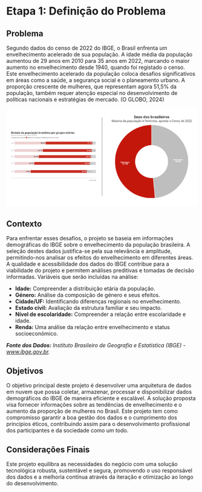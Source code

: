 # Etapa 1: Definição do Problema  

## Problema  
Segundo dados do censo de 2022 do IBGE, o Brasil enfrenta um envelhecimento acelerado de sua população. A idade média da população aumentou de 29 anos em 2010 para 35 anos em 2022, marcando o maior aumento no envelhecimento desde 1940, quando foi registado o censo. Este envelhecimento acelerado da população coloca desafios significativos em áreas como a saúde, a segurança social e o planeamento urbano. A proporção crescente de mulheres, que representam agora 51,5% da população, também requer atenção especial no desenvolvimento de políticas nacionais e estratégias de mercado. (O GLOBO, 2024)

![População Brasileira Censo](https://github.com/Tecnologia-em-Banco-de-Dados-PUC-Minas/eixo5_grupo4_20242/blob/main/projeto/popula%C3%A7%C3%A3o_brasileira_censo.png)

## Contexto  
Para enfrentar esses desafios, o projeto se baseia em informações demográficas do IBGE sobre o envelhecimento da população brasileira. A seleção destes dados justifica-se pela sua relevância e amplitude, permitindo-nos analisar os efeitos do envelhecimento em diferentes áreas. A qualidade e acessibilidade dos dados do IBGE contribue para a viabilidade do projeto e permitem análises preditivas e tomadas de decisão informadas. Variáveis que serão incluídas na análise:
- **Idade:** Compreender a distribuição etária da população.
- **Género:** Análise da composição de género e seus efeitos.
- **Cidade/UF:** Identificando diferenças regionais no envelhecimento.
- **Estado civil:** Avaliação da estrutura familiar e seu impacto.
- **Nível de escolaridade:** Compreender a relação entre escolaridade e idade.
- **Renda:** Uma análise da relação entre envelhecimento e status socioeconômico.
  
***Fonte dos Dados:*** *Instituto Brasileiro de Geografia e Estatística (IBGE) - www.ibge.gov.br.*

## Objetivos  
O objetivo principal deste projeto é desenvolver uma arquitetura de dados em nuvem que possa coletar, armazenar, processar e disponibilizar dados demográficos do IBGE de maneira eficiente e escalável. A solução proposta visa fornecer informações sobre as tendências de envelhecimento e o aumento da proporção de mulheres no Brasil. Este projeto tem como compromisso garantir a boa gestão dos dados e o cumprimento dos princípios éticos, contribuindo assim para o desenvolvimento profissional dos participantes e da sociedade como um todo.

## Considerações Finais  
Este projeto equilibra as necessidades do negócio com uma solução tecnológica robusta, sustentável e segura, promovendo o uso responsável dos dados e a melhoria contínua através da iteração e otimização ao longo do desenvolvimento.


